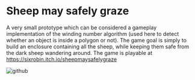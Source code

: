# Sheep may safely graze
A very small prototype which can be considered a gameplay implementation of the winding number algorithm (used here to detect whether an object is inside a polygon or not).
The game goal is simply to build an enclosure containing all the sheep, while keeping them safe from the dark sheep wandering around.
The game is playable at https://sixrobin.itch.io/sheepmaysafelygraze

![github](https://github.com/sixrobin/SheepMaySafelyGraze/assets/55784799/96378e67-b548-4769-828f-2935dbfd93f9)
